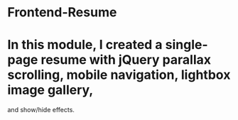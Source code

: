 # Frontend-Resume
# In this module, I created a single-page resume with jQuery parallax scrolling, mobile navigation, lightbox image gallery, 
and show/hide effects.
